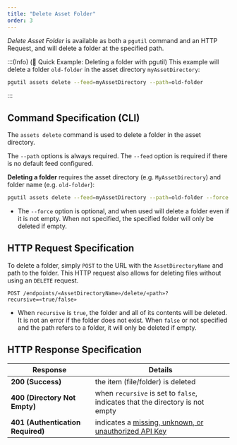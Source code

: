 ```yaml
---
title: "Delete Asset Folder"
order: 3
---
```


*Delete Asset Folder* is available as both a `pgutil` command and an HTTP Request, and will delete a folder at the specified path. 

:::(Info) (🚀 Quick Example: Deleting a folder with pgutil)
This example will delete a folder `old-folder` in the asset directory `myAssetDirectory`:

```bash
pgutil assets delete --feed=myAssetDirectory --path=old-folder
```
:::

## Command Specification (CLI)
The `assets delete` command is used to delete a folder in the asset directory.

The `--path` options is always required. The `--feed` option is required if there is no default feed configured. 

**Deleting a folder** requires the asset directory (e.g. `MyAssetDirectory`) and folder name (e.g. `old-folder`):

```bash
pgutil assets delete --feed=myAssetDirectory --path=old-folder --force
```
* The `--force` option is optional, and when used will delete a folder even if it is not empty. When not specified, the specified folder will only be deleted if empty.

## HTTP Request Specification
To delete a folder, simply `POST` to the URL with the `AssetDirectoryName` and path to the folder. This HTTP request also allows for deleting files without using an `DELETE` request.

```plaintext
POST /endpoints/«AssetDirectoryName»/delete/«path»?recursive=«true/false»
```

* When `recursive` is `true`, the folder and all of its contents will be deleted. It is not an error if the folder does not exist. When `false` or not specified and the path refers to a folder, it will only be deleted if empty. 

## HTTP Response Specification

| Response | Details |
| --- | --- |
| **200 (Success)** | the item (file/folder) is deleted |
| **400 (Directory Not Empty)** | when `recursive` is set to `false`, indicates that the directory is not empty |
| **401 (Authentication Required)** | indicates a [missing, unknown, or unauthorized API Key](/docs/proget/reference-api/proget-api-assets#authentication) |

